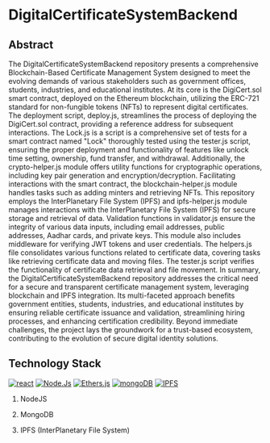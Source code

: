 ﻿# DigitalCertificateSystemBackend

## Abstract 

The DigitalCertificateSystemBackend repository presents a comprehensive Blockchain-Based Certificate Management System designed to meet the evolving demands of various stakeholders such as government offices, students, industries, and educational institutes. At its core is the DigiCert.sol smart contract, deployed on the Ethereum blockchain, utilizing the ERC-721 standard for non-fungible tokens (NFTs) to represent digital certificates. The deployment script, deploy.js, streamlines the process of deploying the DigiCert.sol contract, providing a reference address for subsequent interactions. The Lock.js is a script is a comprehensive set of tests for a smart contract named "Lock" thoroughly tested using the tester.js script, ensuring the proper deployment and functionality of features like unlock time setting, ownership, fund transfer, and withdrawal. Additionally, the crypto-helper.js module offers utility functions for cryptographic operations, including key pair generation and encryption/decryption. Facilitating interactions with the smart contract, the blockchain-helper.js module handles tasks such as adding minters and retrieving NFTs. This repository employs the InterPlanetary File System (IPFS) and ipfs-helper.js module manages interactions with the InterPlanetary File System (IPFS) for secure storage and retrieval of data. Validation functions in validator.js ensure the integrity of various data inputs, including email addresses, public addresses, Aadhar cards, and private keys. This module also includes middleware for verifying JWT tokens and user credentials. The helpers.js file consolidates various functions related to certificate data, covering tasks like retrieving certificate data and moving files. The tester.js script verifies the functionality of certificate data retrieval and file movement. In summary, the DigitalCertificateSystemBackend repository addresses the critical need for a secure and transparent certificate management system, leveraging blockchain and IPFS integration. Its multi-faceted approach benefits government entities, students, industries, and educational institutes by ensuring reliable certificate issuance and validation, streamlining hiring processes, and enhancing certification credibility. Beyond immediate challenges, the project lays the groundwork for a trust-based ecosystem, contributing to the evolution of secure digital identity solutions.


## Technology Stack
<a href='' target="_blank"><img alt='react' src='https://img.shields.io/badge/NodeJs-100000?style=for-the-badge&logo=react&logoColor=0EC7A7&labelColor=F8FAF9&color=15BAAC'/></a>
<a href='' target="_blank"><img alt='Node.Js' src='https://img.shields.io/badge/NodeJs-100000?style=for-the-badge&logo=Node.Js&logoColor=202122&labelColor=F8FAF9&color=3DED34'/></a>
<a href='https://github.com/shivamkapasia0' target="_blank"><img alt='Ethers.js' src='https://img.shields.io/badge/ether.JS-100000?style=for-the-badge&logo=Ethers.js&logoColor=000000&labelColor=FAEBEB&color=000000'/></a>
<a href='https://github.com/shivamkapasia0' target="_blank"><img alt='mongoDB' src='https://img.shields.io/badge/Mongo_DB-100000?style=for-the-badge&logo=mongoDB&logoColor=216625&labelColor=FAEBEB&color=216625'/></a>
<a href='https://github.com/shivamkapasia0' target="_blank"><img alt='IPFS' src='https://img.shields.io/badge/IPFS-100000?style=for-the-badge&logo=IPFS&logoColor=51BFFF&labelColor=FAEBEB&color=51BFFF'/></a>

1) NodeJS
  
2) MongoDB

3) IPFS (InterPlanetary File System)

